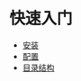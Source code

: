 # 快速入门

* [安装](kuai-su-ru-men/an-zhuang.md)
* [配置](kuai-su-ru-men/pei-zhi.md)
* [目录结构](kuai-su-ru-men/mu-lu-jie-gou.md)
